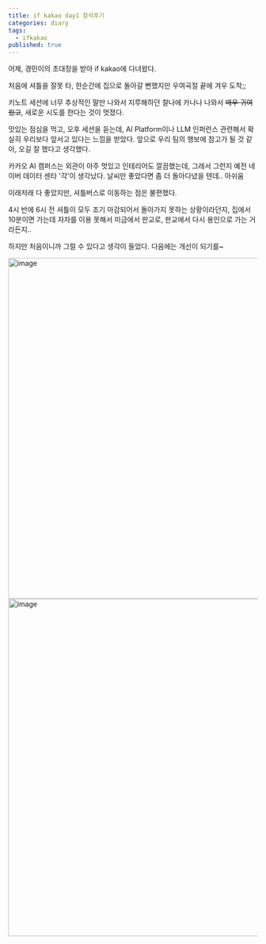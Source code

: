 ```yaml
---
title: if kakao day1 참석후기
categories: diary
tags:
  - ifkakao
published: true
---
```

어제, 경민이의 초대장을 받아 if kakao에 다녀왔다.

처음에 셔틀을 잘못 타, 한순간에 집으로 돌아갈 뻔했지만 우여곡절 끝에 겨우 도착;;

키노트 세션에 너무 추상적인 말만 나와서 지루해하던 찰나에 카나나 나와서 ~~매우 귀여웠고~~, 새로운 시도를 한다는 것이 멋졌다.

맛있는 점심을 먹고, 오후 세션을 듣는데, AI Platform이나 LLM 인퍼런스 관련해서 확실히 우리보다 앞서고 있다는 느낌을 받았다. 앞으로 우리 팀의 행보에 참고가 될 것 같아, 오길 잘 했다고 생각했다.

카카오 AI 캠퍼스는 외관이 아주 멋있고 인테리어도 깔끔했는데, 그래서 그런지 예전 네이버 데이터 센타 '각'이 생각났다. 날씨만 좋았다면 좀 더 돌아다녔을 텐데.. 아쉬움

이래저래 다 좋았지만, 셔틀버스로 이동하는 점은 불편했다.

4시 반에 6시 전 셔틀이 모두 조기 마감되어서 돌아가지 못하는 상황이라던지, 집에서 10분이면 가는데 자차를 이용 못해서 미금에서 판교로, 판교에서 다시 용인으로 가는 거라든지..

하지만 처음이니까 그럴 수 있다고 생각이 들었다. 다음에는 개선이 되기를~

<img width="687" alt="image" src="https://github.com/user-attachments/assets/e564b832-a33a-46eb-8894-eb1717456226">
<img width="680" alt="image" src="https://github.com/user-attachments/assets/f5099750-ec2a-46ae-bb01-b4bdbcfc0b5e">
